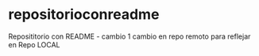 # repositorioconreadme
Reposititorio con README - cambio 1 
cambio en repo remoto para reflejar en Repo LOCAL
